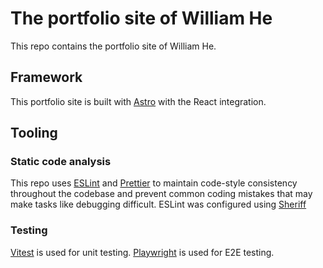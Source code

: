 # The portfolio site of William He

This repo contains the portfolio site of William He.

## Framework

This portfolio site is built with [Astro](https://astro.build) with the React integration.

## Tooling

### Static code analysis

This repo uses [ESLint](https://eslint.org) and [Prettier](https://prettier.io/) to maintain code-style consistency throughout the codebase and prevent common coding mistakes that may make tasks like debugging difficult. ESLint was configured using [Sheriff](https://www.eslint-config-sheriff.dev/)

### Testing

[Vitest](https://vitest.dev/) is used for unit testing. [Playwright](https://playwright.dev/) is used for E2E testing.
